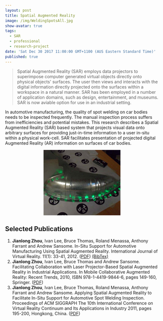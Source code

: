 ```yaml
---
layout: post
title: Spatial Augmented Reality
image: /img/WeldingSpotsAll.jpg
show-avatar: true
tags:
  - SAR
  - professional
  - research-project
date: 'Sat Dec 30 2017 11:00:00 GMT+1100 (AUS Eastern Standard Time)'
published: true
---
```


> Spatial Augmented Reality (SAR) employs data projectors to superimpose computer generated virtual objects directly onto physical objects' surfaces. The user then views and interacts with the digital information directly projected onto the surfaces within a workspace in a natural manner. SAR has been employed in a number of application domains, such as design,
entertainment, and museums. SAR is now aviable option for use in an industrial setting.

In automotive manufacturing, the quality of spot welding on car bodies needs to be inspected frequently. The manual inspection process suffers from inefficiencies and potential mistakes. This research describes a Spatial Augmented Reality (SAR) based system that projects visual data onto arbitrary surfaces for providing just-in-time information to a user in-situ within a physical work-cell. SAR facilitates presentation of projected digital Augmented Reality (AR) information on surfaces of car bodies. 

<center>
<img src="/img/WeldingSpotsAll.jpg" width="50%" border-radius="20%" />
</center>

## Selected Publications

<div>
<ol start="1">
          <li><b>Jianlong Zhou</b>, Ivan Lee, Bruce Thomas, Roland 
Menassa, Anthony Farrant and Andrew Sansome. In-Situ Support for 
Automotive Manufacturing Using Spatial Augmented Reality. International 
Journal of Virtual Reality. 11(1): 33-41, 2012. (<a href="/papers/IJVR_SAR_in_Industry.pdf">PDF</a>) <a href="#" onclick="stm(['BibTex', '@article{zhou2012sar, <br/>      author    = {Zhou, Jianlong and Lee, Ivan and Thomas, Bruce and Menassa, Roland and Farrant, Anthony and Sansome, Andrew}, <br/>       title     = {In-Situ Support for Automotive Manufacturing Using Spatial Augmented Reality}, <br/>       journal   = {International Journal of Virtual Reality}, <br/>      volume    = {11}, <br/>     number    = {1}, <br/>     pages    = {33--41}, <br/>      year      = {2012}, <br/>  } '],Style[5])" onmouseout="htm()">(BibTex)</a></li>
		  <li><b>Jianlong Zhou</b>, Ivan Lee, Bruce Thomas and Andrew Sansome.
 Facilitating Collaboration with Laser Projector-Based Spatial Augmented
            Reality in Industrial Applications. In Mobile Collaborative 
Augmented Reality: Recent Trends, 2010, ISBN 978-1-4419-9844-6, pages 
149-160, Springer. 
	         (<a href="/papers/MCAR2010.pdf">PDF</a>)</li>
            <!-- <li><b>Jianlong Zhou</b>, Ivan Lee, Bruce Thomas, Roland Menassa, Anthony Farrant and Andrew Sansome. Augmentation of Linearly Moving Objects with -->
            <!--   Rotatable Projector. To be submitted 2012. -->
     <li><b>Jianlong Zhou</b>, Ivan Lee, Bruce Thomas, Roland Menassa, Anthony Farrant and Andrew Sansome. Applying Spatial Augmented Reality to Facilitate In-Situ Support for Automotive Spot Welding Inspection. Proceedings of ACM SIGGRAPH The 10th International Conference on Virtual Reality Continuum and Its Applications in Industry 2011, pages 195-200, Hongkong, China. (<a href="/papers/WeldingVRCAI2011.pdf">PDF</a>) </li>
 </ol>
 </div>
